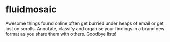 fluidmosaic
===========

Awesome things found online often get burried under heaps of email or get lost on scrolls. Annotate, classify and organise your findings in a brand new format as you share them with others. Goodbye lists!
